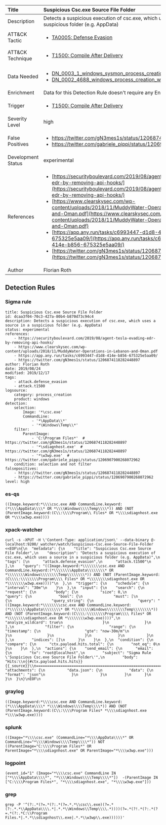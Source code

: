 | Title                | Suspicious Csc.exe Source File Folder                                                                                                                                                 |
|:---------------------|:------------------------------------------------------------------------------------------------------------------------------------------------------------|
| Description          | Detects a suspicious execution of csc.exe, which uses a source in a suspicious folder (e.g. AppData)                                                                                                                                           |
| ATT&amp;CK Tactic    |  <ul><li>[TA0005: Defense Evasion](https://attack.mitre.org/tactics/TA0005)</li></ul>  |
| ATT&amp;CK Technique | <ul><li>[T1500: Compile After Delivery](https://attack.mitre.org/techniques/T1500)</li></ul>  |
| Data Needed          | <ul><li>[DN_0003_1_windows_sysmon_process_creation](../Data_Needed/DN_0003_1_windows_sysmon_process_creation.md)</li><li>[DN_0002_4688_windows_process_creation_with_commandline](../Data_Needed/DN_0002_4688_windows_process_creation_with_commandline.md)</li></ul>  |
| Enrichment           |  Data for this Detection Rule doesn't require any Enrichments.  |
| Trigger              | <ul><li>[T1500: Compile After Delivery](../Triggers/T1500.md)</li></ul>  |
| Severity Level       | high |
| False Positives      | <ul><li>https://twitter.com/gN3mes1s/status/1206874118282448897</li><li>https://twitter.com/gabriele_pippi/status/1206907900268072962</li></ul>  |
| Development Status   | experimental |
| References           | <ul><li>[https://securityboulevard.com/2019/08/agent-tesla-evading-edr-by-removing-api-hooks/](https://securityboulevard.com/2019/08/agent-tesla-evading-edr-by-removing-api-hooks/)</li><li>[https://www.clearskysec.com/wp-content/uploads/2018/11/MuddyWater-Operations-in-Lebanon-and-Oman.pdf](https://www.clearskysec.com/wp-content/uploads/2018/11/MuddyWater-Operations-in-Lebanon-and-Oman.pdf)</li><li>[https://app.any.run/tasks/c6993447-d1d8-414e-b856-675325e5aa09/](https://app.any.run/tasks/c6993447-d1d8-414e-b856-675325e5aa09/)</li><li>[https://twitter.com/gN3mes1s/status/1206874118282448897](https://twitter.com/gN3mes1s/status/1206874118282448897)</li></ul>  |
| Author               | Florian Roth |


## Detection Rules

### Sigma rule

```
title: Suspicious Csc.exe Source File Folder
id: dcaa3f04-70c3-427a-80b4-b870d73c94c4
description: Detects a suspicious execution of csc.exe, which uses a source in a suspicious folder (e.g. AppData)
status: experimental
references:
    - https://securityboulevard.com/2019/08/agent-tesla-evading-edr-by-removing-api-hooks/
    - https://www.clearskysec.com/wp-content/uploads/2018/11/MuddyWater-Operations-in-Lebanon-and-Oman.pdf
    - https://app.any.run/tasks/c6993447-d1d8-414e-b856-675325e5aa09/
    - https://twitter.com/gN3mes1s/status/1206874118282448897
author: Florian Roth
date: 2019/08/24
modified: 2019/12/17
tags:
    - attack.defense_evasion
    - attack.t1500
logsource:
    category: process_creation
    product: windows
detection:
    selection:
        Image: '*\csc.exe'
        CommandLine: 
            - '*\AppData\\*'
            - '*\Windows\Temp\\*'
    filter:
        ParentImage: 
            - 'C:\Program Files*'  # https://twitter.com/gN3mes1s/status/1206874118282448897
            - '*\sdiagnhost.exe'  # https://twitter.com/gN3mes1s/status/1206874118282448897
            - '*\w3wp.exe'  # https://twitter.com/gabriele_pippi/status/1206907900268072962
    condition: selection and not filter
falsepositives:
    - https://twitter.com/gN3mes1s/status/1206874118282448897
    - https://twitter.com/gabriele_pippi/status/1206907900268072962
level: high

```





### es-qs
    
```
((Image.keyword:*\\\\csc.exe AND CommandLine.keyword:(*\\\\AppData\\\\* OR *\\\\Windows\\\\Temp\\\\*)) AND (NOT (ParentImage.keyword:(C\\:\\\\Program\\ Files* OR *\\\\sdiagnhost.exe OR *\\\\w3wp.exe))))
```


### xpack-watcher
    
```
curl -s -XPUT -H \'Content-Type: application/json\' --data-binary @- localhost:9200/_watcher/watch/Suspicious-Csc.exe-Source-File-Folder <<EOF\n{\n  "metadata": {\n    "title": "Suspicious Csc.exe Source File Folder",\n    "description": "Detects a suspicious execution of csc.exe, which uses a source in a suspicious folder (e.g. AppData)",\n    "tags": [\n      "attack.defense_evasion",\n      "attack.t1500"\n    ],\n    "query": "((Image.keyword:*\\\\\\\\csc.exe AND CommandLine.keyword:(*\\\\\\\\AppData\\\\\\\\* OR *\\\\\\\\Windows\\\\\\\\Temp\\\\\\\\*)) AND (NOT (ParentImage.keyword:(C\\\\:\\\\\\\\Program\\\\ Files* OR *\\\\\\\\sdiagnhost.exe OR *\\\\\\\\w3wp.exe))))"\n  },\n  "trigger": {\n    "schedule": {\n      "interval": "30m"\n    }\n  },\n  "input": {\n    "search": {\n      "request": {\n        "body": {\n          "size": 0,\n          "query": {\n            "bool": {\n              "must": [\n                {\n                  "query_string": {\n                    "query": "((Image.keyword:*\\\\\\\\csc.exe AND CommandLine.keyword:(*\\\\\\\\AppData\\\\\\\\* OR *\\\\\\\\Windows\\\\\\\\Temp\\\\\\\\*)) AND (NOT (ParentImage.keyword:(C\\\\:\\\\\\\\Program\\\\ Files* OR *\\\\\\\\sdiagnhost.exe OR *\\\\\\\\w3wp.exe))))",\n                    "analyze_wildcard": true\n                  }\n                }\n              ],\n              "filter": {\n                "range": {\n                  "timestamp": {\n                    "gte": "now-30m/m"\n                  }\n                }\n              }\n            }\n          }\n        },\n        "indices": []\n      }\n    }\n  },\n  "condition": {\n    "compare": {\n      "ctx.payload.hits.total": {\n        "not_eq": 0\n      }\n    }\n  },\n  "actions": {\n    "send_email": {\n      "email": {\n        "to": "root@localhost",\n        "subject": "Sigma Rule \'Suspicious Csc.exe Source File Folder\'",\n        "body": "Hits:\\n{{#ctx.payload.hits.hits}}{{_source}}\\n================================================================================\\n{{/ctx.payload.hits.hits}}",\n        "attachments": {\n          "data.json": {\n            "data": {\n              "format": "json"\n            }\n          }\n        }\n      }\n    }\n  }\n}\nEOF\n
```


### graylog
    
```
((Image.keyword:*\\\\csc.exe AND CommandLine.keyword:(*\\\\AppData\\\\* *\\\\Windows\\\\Temp\\\\*)) AND (NOT (ParentImage.keyword:(C\\:\\\\Program Files* *\\\\sdiagnhost.exe *\\\\w3wp.exe))))
```


### splunk
    
```
((Image="*\\\\csc.exe" (CommandLine="*\\\\AppData\\\\*" OR CommandLine="*\\\\Windows\\\\Temp\\\\*")) NOT ((ParentImage="C:\\\\Program Files*" OR ParentImage="*\\\\sdiagnhost.exe" OR ParentImage="*\\\\w3wp.exe")))
```


### logpoint
    
```
(event_id="1" (Image="*\\\\csc.exe" CommandLine IN ["*\\\\AppData\\\\*", "*\\\\Windows\\\\Temp\\\\*"])  -(ParentImage IN ["C:\\\\Program Files*", "*\\\\sdiagnhost.exe", "*\\\\w3wp.exe"]))
```


### grep
    
```
grep -P '^(?:.*(?=.*(?:.*(?=.*.*\\csc\\.exe)(?=.*(?:.*.*\\AppData\\\\.*|.*.*\\Windows\\Temp\\\\.*))))(?=.*(?!.*(?:.*(?=.*(?:.*C:\\Program Files.*|.*.*\\sdiagnhost\\.exe|.*.*\\w3wp\\.exe))))))'
```



